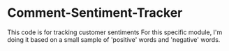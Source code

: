 # Comment-Sentiment-Tracker
This code is for tracking customer sentiments
For this specific module, I'm doing it based on a small sample of 'positive' words and 'negative' words. 
 
